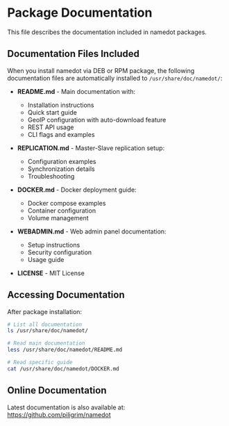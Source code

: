# Package Documentation

This file describes the documentation included in namedot packages.

## Documentation Files Included

When you install namedot via DEB or RPM package, the following documentation files are automatically installed to `/usr/share/doc/namedot/`:

- **README.md** - Main documentation with:
  - Installation instructions
  - Quick start guide
  - GeoIP configuration with auto-download feature
  - REST API usage
  - CLI flags and examples
  
- **REPLICATION.md** - Master-Slave replication setup:
  - Configuration examples
  - Synchronization details
  - Troubleshooting

- **DOCKER.md** - Docker deployment guide:
  - Docker compose examples
  - Container configuration
  - Volume management

- **WEBADMIN.md** - Web admin panel documentation:
  - Setup instructions
  - Security configuration
  - Usage guide

- **LICENSE** - MIT License

## Accessing Documentation

After package installation:

```bash
# List all documentation
ls /usr/share/doc/namedot/

# Read main documentation
less /usr/share/doc/namedot/README.md

# Read specific guide
cat /usr/share/doc/namedot/DOCKER.md
```

## Online Documentation

Latest documentation is also available at:
https://github.com/piligrim/namedot
